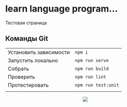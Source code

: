 # learn language program...
Тестовая страница

## Команды Git

|                        |                     |
|------------------------|:--------------------|
| Установить зависимости | `npm i`             |
| Запустить локально     | `npm run serve`     |
| Собрать                | `npm run build`     |
| Проверить              | `npm run lint`      |
| Протестировать         | `npm run test:unit` |
|                        |                     |

<p align="center">
<img src="https://xakep.ru/2015/06/27/easy-hack-197/">
</p>
